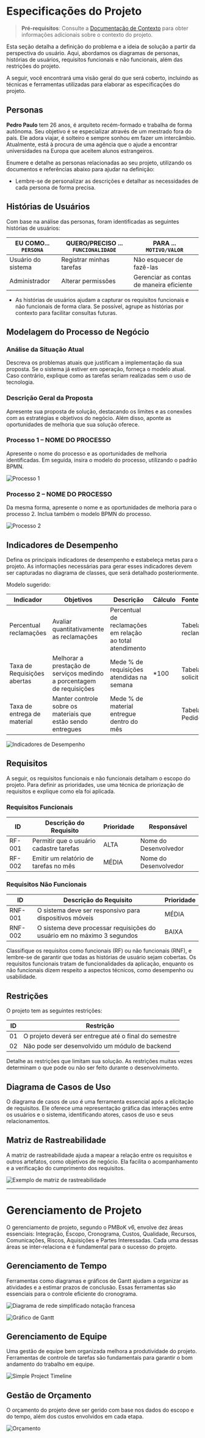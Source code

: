 # Especificações do Projeto

> **Pré-requisitos**: Consulte a <a href="01-Documentação de Contexto.md"> Documentação de Contexto</a></span> para obter informações adicionais sobre o contexto do projeto.

Esta seção detalha a definição do problema e a ideia de solução a partir da perspectiva do usuário. Aqui, abordamos os diagramas de personas, histórias de usuários, requisitos funcionais e não funcionais, além das restrições do projeto.

A seguir, você encontrará uma visão geral do que será coberto, incluindo as técnicas e ferramentas utilizadas para elaborar as especificações do projeto.

## Personas

**Pedro Paulo** tem 26 anos, é arquiteto recém-formado e trabalha de forma autônoma. Seu objetivo é se especializar através de um mestrado fora do país. Ele adora viajar, é solteiro e sempre sonhou em fazer um intercâmbio. Atualmente, está à procura de uma agência que o ajude a encontrar universidades na Europa que aceitem alunos estrangeiros.

Enumere e detalhe as personas relacionadas ao seu projeto, utilizando os documentos e referências abaixo para ajudar na definição:

- Lembre-se de personalizar as descrições e detalhar as necessidades de cada persona de forma precisa.

## Histórias de Usuários

Com base na análise das personas, foram identificadas as seguintes histórias de usuários:

|EU COMO... `PERSONA`| QUERO/PRECISO ... `FUNCIONALIDADE` |PARA ... `MOTIVO/VALOR`                 |
|--------------------|------------------------------------|----------------------------------------|
|Usuário do sistema  | Registrar minhas tarefas           | Não esquecer de fazê-las               |
|Administrador       | Alterar permissões                 | Gerenciar as contas de maneira eficiente|

- As histórias de usuários ajudam a capturar os requisitos funcionais e não funcionais de forma clara. Se possível, agrupe as histórias por contexto para facilitar consultas futuras.

## Modelagem do Processo de Negócio

### Análise da Situação Atual

Descreva os problemas atuais que justificam a implementação da sua proposta. Se o sistema já estiver em operação, forneça o modelo atual. Caso contrário, explique como as tarefas seriam realizadas sem o uso de tecnologia.

### Descrição Geral da Proposta

Apresente sua proposta de solução, destacando os limites e as conexões com as estratégias e objetivos do negócio. Além disso, aponte as oportunidades de melhoria que sua solução oferece.

### Processo 1 – NOME DO PROCESSO

Apresente o nome do processo e as oportunidades de melhoria identificadas. Em seguida, insira o modelo do processo, utilizando o padrão BPMN.

![Processo 1](img/02-bpmn-proc1.png)

### Processo 2 – NOME DO PROCESSO

Da mesma forma, apresente o nome e as oportunidades de melhoria para o processo 2. Inclua também o modelo BPMN do processo.

![Processo 2](img/02-bpmn-proc2.png)

## Indicadores de Desempenho

Defina os principais indicadores de desempenho e estabeleça metas para o projeto. As informações necessárias para gerar esses indicadores devem ser capturadas no diagrama de classes, que será detalhado posteriormente.

Modelo sugerido:

| Indicador                    | Objetivos                                                              | Descrição                                                    | Cálculo     | Fonte dados           | Perspectiva                   |
|-----------------------------|------------------------------------------------------------------------|--------------------------------------------------------------|-------------|------------------------|-------------------------------|
| Percentual reclamações      | Avaliar quantitativamente as reclamações                              | Percentual de reclamações em relação ao total atendimento    |             | Tabela reclamações     | Aprendizado e Crescimento     |
| Taxa de Requisições abertas | Melhorar a prestação de serviços medindo a porcentagem de requisições | Mede % de requisições atendidas na semana                    | *100        | Tabela solicitações    | Processos internos            |
| Taxa de entrega de material | Manter controle sobre os materiais que estão sendo entregues          | Mede % de material entregue dentro do mês                    |             | Tabela Pedidos         | Clientes                      |


![Indicadores de Desempenho](img/02-indic-desemp.png)

## Requisitos

A seguir, os requisitos funcionais e não funcionais detalham o escopo do projeto. Para definir as prioridades, use uma técnica de priorização de requisitos e explique como ela foi aplicada.

### Requisitos Funcionais

|ID    | Descrição do Requisito  | Prioridade | Responsável |
|------|-----------------------------------------|-----------|-----------|
|RF-001| Permitir que o usuário cadastre tarefas | ALTA      | Nome do Desenvolvedor      | 
|RF-002| Emitir um relatório de tarefas no mês   | MÉDIA     | Nome do Desenvolvedor      |

### Requisitos Não Funcionais

|ID     | Descrição do Requisito  |Prioridade |
|-------|-------------------------|-----------|
|RNF-001| O sistema deve ser responsivo para dispositivos móveis | MÉDIA | 
|RNF-002| O sistema deve processar requisições do usuário em no máximo 3 segundos | BAIXA |

Classifique os requisitos como funcionais (RF) ou não funcionais (RNF), e lembre-se de garantir que todas as histórias de usuário sejam cobertas. Os requisitos funcionais tratam de funcionalidades da aplicação, enquanto os não funcionais dizem respeito a aspectos técnicos, como desempenho ou usabilidade.

## Restrições

O projeto tem as seguintes restrições:

|ID| Restrição                                             |
|--|-------------------------------------------------------|
|01| O projeto deverá ser entregue até o final do semestre |
|02| Não pode ser desenvolvido um módulo de backend        |

Detalhe as restrições que limitam sua solução. As restrições muitas vezes determinam o que pode ou não ser feito durante o desenvolvimento.

## Diagrama de Casos de Uso

O diagrama de casos de uso é uma ferramenta essencial após a elicitação de requisitos. Ele oferece uma representação gráfica das interações entre os usuários e o sistema, identificando atores, casos de uso e seus relacionamentos.

## Matriz de Rastreabilidade

A matriz de rastreabilidade ajuda a mapear a relação entre os requisitos e outros artefatos, como objetivos de negócio. Ela facilita o acompanhamento e a verificação do cumprimento dos requisitos.

![Exemplo de matriz de rastreabilidade](img/02-matriz-rastreabilidade.png)

---

# Gerenciamento de Projeto

O gerenciamento de projeto, segundo o PMBoK v6, envolve dez áreas essenciais: Integração, Escopo, Cronograma, Custos, Qualidade, Recursos, Comunicações, Riscos, Aquisições e Partes Interessadas. Cada uma dessas áreas se inter-relaciona e é fundamental para o sucesso do projeto.

## Gerenciamento de Tempo

Ferramentas como diagramas e gráficos de Gantt ajudam a organizar as atividades e a estimar prazos de conclusão. Essas ferramentas são essenciais para o controle eficiente do cronograma.

![Diagrama de rede simplificado notação francesa](img/02-diagrama-rede-simplificado.png)

![Gráfico de Gantt](img/02-grafico-gantt.png)

## Gerenciamento de Equipe

Uma gestão de equipe bem organizada melhora a produtividade do projeto. Ferramentas de controle de tarefas são fundamentais para garantir o bom andamento do trabalho em equipe.

![Simple Project Timeline](img/02-project-timeline.png)

## Gestão de Orçamento

O orçamento do projeto deve ser gerido com base nos dados do escopo e do tempo, além dos custos envolvidos em cada etapa.

![Orçamento](img/02-orcamento.png)
